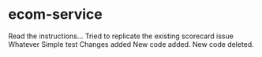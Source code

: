 # ecom-service

Read the instructions...
Tried to replicate the existing scorecard issue
Whatever
Simple test
Changes added
New code added.
New code deleted.
